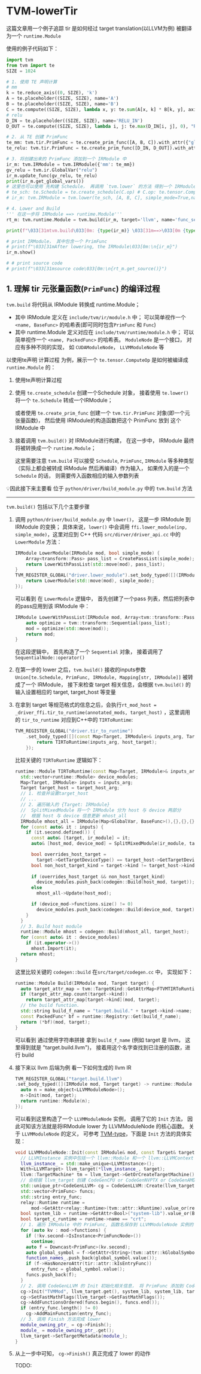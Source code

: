 # TVM-lowerTir

这篇文章用一个例子追踪 tir 是如何经过 target translation(以LLVM为例) 被翻译为一个 `runtime.Module`

使用的例子代码如下：

```py
import tvm
from tvm import te
SIZE = 1024

# 1. 使用 TE 声明计算
# mm
k = te.reduce_axis((0, SIZE), 'k')
A = te.placeholder((SIZE, SIZE), name='A')
B = te.placeholder((SIZE, SIZE), name='B')
C = te.compute((SIZE, SIZE), lambda x, y: te.sum(A[x, k] * B[k, y], axis=k), name='MM')
# relu
D_IN = te.placeholder((SIZE, SIZE), name='RELU_IN')
D_OUT = te.compute((SIZE, SIZE), lambda i, j: te.max(D_IN[i, j], 0), "RELU_OUT")

# 2. 从 TE 创建 PrimFunc 
te_mm: tvm.tir.PrimFunc = te.create_prim_func([A, B, C]).with_attr({"global_symbol": "mmult"})
te_relu: tvm.tir.PrimFunc = te.create_prim_func([D_IN, D_OUT]).with_attr({"global_symbol": "relu"})

# 3. 将创建出来的 PrimFunc 添加到一个 IRModule 中
ir_m: tvm.IRModule = tvm.IRModule({'mm': te_mm})
gv_relu = tvm.ir.GlobalVar("relu")
ir_m.update_func(gv_relu, te_relu)
print(ir_m.get_global_vars())
# 这里也可以使用 先构建 Schedule， 再调用 `tvm.lower` 的方法 得到一个 IRModule
# te_sch: te.Schedule = te.create_schedule(C.op) # C.op: te.tensor.ComputeOp
# ir_m: tvm.IRModule = tvm.lower(te_sch, [A, B, C], simple_mode=True,name='mmult')

# 4. Lower and Build
''' 在这一步将 IRModule ==> runtime.Module'''
rt_m: tvm.runtime.Module = tvm.build(ir_m, target='llvm', name='func_set')

print(f"\033[31mtvm.build\033[0m: {type(ir_m)} \033[31m==>\033[0m {type(rt_m)}")

# print IRModule， 其中包含一个 PrimFunc
# print(f"\033[31mAfter lowering, the IRModule\033[0m:\n{ir_m}")
ir_m.show()

# # print source code
# print(f"\033[31msource code\033[0m:\n{rt_m.get_source()}")
```

## 1. 理解 tir 元张量函数(`PrimFunc`) 的编译过程

`tvm.build` 将代码从 IRModule 转换成 runtime.Module； 

- 其中 IRModule 定义在 `include/tvm/ir/module.h` 中； 可以简单视作一个 `<name, BaseFunc>` 的哈希表(即可同时包含`PrimFunc` 和 `Func`)
- 其中 runtime.Module 定义对应在 `include/tvm/runtime/module.h` 中； 可以简单视作一个 `<name, PackedFunc>` 的哈希表。 `ModuleNode` 是一个接口， 对应有多种不同的实现， 如 `CUDAModuleNode`， `LLVMModuleNode` 等


以使用te声明 计算过程 为例，展示一个 `te.tensor.ComputeOp` 是如何被编译成 `runtime.Module` 的：

1. 使用te声明计算过程
2. 使用 `te.create_schedule` 创建一个Schedule 对象， 接着使用 `te.lower()` 将一个 `te.Schedule` 转成一个IRModule；

    或者使用 `te.create_prim_func` 创建一个 `tvm.tir.PrimFunc` 对象(即一个元张量函数)， 然后使用 IRModule的构造函数把这个 PrimFunc 放到 这个IRModule 中

3. 接着调用 `tvm.build()` 对 IRModule进行构建， 在这一步中， IRModule 最终将被转换成一个 `runtime.Module`； 

    这里需要注意 `tvm.build` 可以接受 `Schedule`, `PrimFunc`, `IRModule` 等多种类型（实际上都会被转成 IRModule 然后再编译）作为输入， 如果传入的是一个 `Schedule` 的话， 则需要传入函数相应的输入参数列表

💡因此接下来主要看 位于 `python/driver/build_module.py` 中的 `tvm.build` 方法

---

`tvm.build()` 包括以下几个主要步骤

1. 调用 `python/driver/build_module.py` 中 `lower()`， 这是一步 IRModule 到 IRModule 的变换； 具体来说，`lower()` 中会调用 `ffi.lower_module(inp, simple_mode)`，这里对应到 C++ 代码 `src/dirver/driver_api.cc` 中的 `LowerModule` 方法：

    ```c++
    IRModule LowerModule(IRModule mod, bool simple_mode) {
        Array<transform::Pass> pass_list = CreatePassList(simple_mode);
        return LowerWithPassList(std::move(mod), pass_list);
    }
    TVM_REGISTER_GLOBAL("driver.lower_module").set_body_typed([](IRModule mod, bool simple_mode) {
        return LowerModule(std::move(mod), simple_mode);
    });
    ```

    可以看到 在 `LowerModule` 逻辑中， 首先创建了一个pass 列表，然后把列表中的pass应用到该 IRModule 中：

    ```c++
    IRModule LowerWithPassList(IRModule mod, Array<tvm::transform::Pass> pass_list) {
        auto optimize = tvm::transform::Sequential(pass_list);
        mod = optimize(std::move(mod));
        return mod;
    }
    ```

    在这段逻辑中， 首先构造了一个 `Sequential` 对象， 接着调用了 `SequentialNode::operator()`

2. 在第一步的 lower 之后，`tvm.build()` 接收的inputs参数 `Union[te.Schedule, PrimFunc, IRModule, Mapping[str, IRModule]]` 被转成了一个 IRModule， 接下来检查 target 相关信息，会根据 `tvm.build()` 的输入设置相应的 target, target_host 等变量


3. 在拿到 target 等规范格式的信息之后，会执行`rt_mod_host = _driver_ffi.tir_to_runtime(annotated_mods, target_host)` ，这里调用的 `tir_to_runtime` 对应到C++中的 `TIRToRuntime`:

    ```c++
    TVM_REGISTER_GLOBAL("driver.tir_to_runtime")
        .set_body_typed([](const Map<Target, IRModule>& inputs_arg, Target host_target) {
            return TIRToRuntime(inputs_arg, host_target);
        });
    ```

    比较关键的 `TIRToRuntime` 逻辑如下：

    ```c++
    runtime::Module TIRToRuntime(const Map<Target, IRModule>& inputs_arg, const Target& target_host_arg) {
      std::vector<runtime::Module> device_modules;
      Map<Target, IRModule> inputs = inputs_arg;
      Target target_host = target_host_arg;
      // 1. 检查并设置target_host
      // ...
      // 2. 遍历输入的 {Target: IRModule}
      //  SplitMixedModule 将一个 IRModule 分为 host 与 device 两部分
      //  根据 host 与 device 信息更新 mhost_all
      IRModule mhost_all = IRModule(Map<GlobalVar, BaseFunc>(),{},{},{},(*inputs.begin()).second->attrs);
      for (const auto& it : inputs) {
        if (it.second.defined()) {
          const auto& [target, ir_module] = it;
          auto& [host_mod, device_mod] = SplitMixedModule(ir_module, target, target_host);

          bool overrides_host_target =
            target->GetTargetDeviceType() == target_host->GetTargetDeviceType();
          bool non_host_target_kind = target->kind != target_host->kind;
              
          if (overrides_host_target && non_host_target_kind)
            device_modules.push_back(codegen::Build(host_mod, target));
          else
            mhost_all->Update(host_mod);

          if (device_mod->functions.size() != 0)
            device_modules.push_back(codegen::Build(device_mod, target));
        }
      }
      // 3. Build host module
      runtime::Module mhost = codegen::Build(mhost_all, target_host);
      for (const auto& it : device_modules)
        if (it.operator->())
          mhost.Import(it);
      return mhost;
    }
    ```

    这里比较关键的 `codegen::build` 在`src/target/codegen.cc` 中， 实现如下：

    ```c++
    runtime::Module Build(IRModule mod, Target target) {
      auto target_attr_map = tvm::TargetKind::GetAttrMap<FTVMTIRToRuntime>("TIRToRuntime");
      if (target_attr_map.count(target->kind))
        return target_attr_map[target->kind](mod, target);
      // the build function.
      std::string build_f_name = "target.build." + target->kind->name;
      const PackedFunc* bf = runtime::Registry::Get(build_f_name);
      return (*bf)(mod, target);
    }
    ```

    可以看到 通过使用字符串拼接 拿到 `build_f_name` (例如 target 是 llvm， 这里得到就是 "target.build.llvm")， 接着用这个名字查找到已注册的函数，进行 build

4. 接下来以 llvm 后端为例 看一下如何生成的 llvm IR

    ```c++
    TVM_REGISTER_GLOBAL("target.build.llvm")
    .set_body_typed([](IRModule mod, Target target) -> runtime::Module {
      auto n = make_object<LLVMModuleNode>();
      n->Init(mod, target);
      return runtime::Module(n);
    });
    ```

    可以看到这里构造了一个 `LLVMModuleNode` 实例， 调用了它的 `Init` 方法， 因此可知该方法就是将IRModule lower 为 LLVMModuleNode 的核心函数。 关于 `LLVMModuleNode` 的定义， 可参考 [TVM-type](./tvm-type.md)，下面是 `Init` 方法的具体实现：

    ```c++
    void LLVMModuleNode::Init(const IRModule& mod, const Target& target) {
      // LLVMInstance 实例中包括一个 llvm::Module 和一个 llvm::LLVMContext 
      llvm_instance_ = std::make_unique<LLVMInstance>();
      With<LLVMTarget> llvm_target(*llvm_instance_, target);
      llvm::TargetMachine* tm = llvm_target->GetOrCreateTargetMachine();
      // 会根据 llvm_target 创建 CodeGenCPU or CodeGenNVPTX or CodeGenAMDGPU
      std::unique_ptr<CodeGenLLVM> cg = CodeGenLLVM::Create(llvm_target.get());
      std::vector<PrimFunc> funcs;
      std::string entry_func;
      relay::Runtime runtime =
          mod->GetAttr<relay::Runtime>(tvm::attr::kRuntime).value_or(relay::Runtime::Create("cpp"));
      bool system_lib = runtime->GetAttr<Bool>("system-lib").value_or(Bool(false));
      bool target_c_runtime = runtime->name == "crt";
      // 1. 遍历 IRModule 中的 PrimFunc, 函数名保存到 LLVMModuleNode 实例的 `function_names_` 中
      for (auto kv : mod->functions) {
        if (!kv.second->IsInstance<PrimFuncNode>()) 
          continue;
        auto f = Downcast<PrimFunc>(kv.second);
        auto global_symbol = f->GetAttr<String>(tvm::attr::kGlobalSymbol);
        function_names_.push_back(global_symbol.value());
        if (f->HasNonzeroAttr(tir::attr::kIsEntryFunc))
          entry_func = global_symbol.value();
        funcs.push_back(f);
      }
      // 2. 调用 CodeGenLLVM 的 Init 初始化相关信息， 将 PrimFunc 添加到 CodeGenLLVM 实例中
      cg->Init("TVMMod", llvm_target.get(), system_lib, system_lib, target_c_runtime);
      cg->SetFastMathFlags(llvm_target->GetFastMathFlags());
      cg->AddFunctionsOrdered(funcs.begin(), funcs.end());
      if (entry_func.length() != 0)
        cg->AddMainFunction(entry_func);
      // 3. 调用 Finish 方法完成 lower
      module_owning_ptr_ = cg->Finish();
      module_ = module_owning_ptr_.get();
      llvm_target->SetTargetMetadata(module_);
    }
    ```

5. 从上一步中可知， `cg->Finish()`  真正完成了 lower 的动作

    TODO: